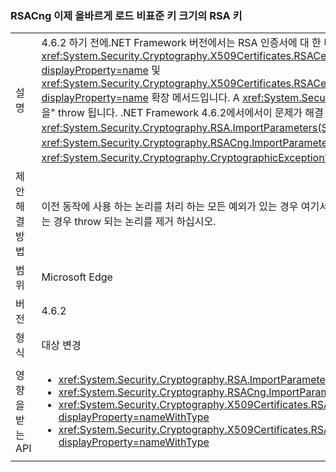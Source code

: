 ### <a name="rsacng-now-correctly-loads-rsa-keys-of-non-standard-key-size"></a>RSACng 이제 올바르게 로드 비표준 키 크기의 RSA 키

|   |   |
|---|---|
|설명|4.6.2 하기 전에.NET Framework 버전에서는 RSA 인증서에 대 한 비표준 키 크기와 고객은 해당 키를 통해 액세스할 수는 <xref:System.Security.Cryptography.X509Certificates.RSACertificateExtensions.GetRSAPublicKey(System.Security.Cryptography.X509Certificates.X509Certificate2)?displayProperty=name> 및 <xref:System.Security.Cryptography.X509Certificates.RSACertificateExtensions.GetRSAPrivateKey(System.Security.Cryptography.X509Certificates.X509Certificate2)?displayProperty=name> 확장 메서드입니다.  A <xref:System.Security.Cryptography.CryptographicException?displayProperty=name> 메시지와 함께 &quot;요청 된 키 크기가 지원 되지 않음을&quot; throw 됩니다. .NET Framework 4.6.2에서에서이 문제가 해결 되었습니다. 마찬가지로, <xref:System.Security.Cryptography.RSA.ImportParameters(System.Security.Cryptography.RSAParameters)> 및 <xref:System.Security.Cryptography.RSACng.ImportParameters(System.Security.Cryptography.RSAParameters)> 이제 사용할 수 없는 키 크기를 throw 하지 않고 작업할 <xref:System.Security.Cryptography.CryptographicException?displayProperty=name>s입니다.|
|제안 해결 방법|이전 동작에 사용 하는 논리를 처리 하는 모든 예외가 있는 경우 여기서는 <xref:System.Security.Cryptography.CryptographicException?displayProperty=name> 비표준 키 크기를 사용 하는 경우 throw 되는 논리를 제거 하십시오.|
|범위|Microsoft Edge|
|버전|4.6.2|
|형식|대상 변경|
|영향을 받는 API|<ul><li><xref:System.Security.Cryptography.RSA.ImportParameters(System.Security.Cryptography.RSAParameters)?displayProperty=nameWithType></li><li><xref:System.Security.Cryptography.RSACng.ImportParameters(System.Security.Cryptography.RSAParameters)?displayProperty=nameWithType></li><li><xref:System.Security.Cryptography.X509Certificates.RSACertificateExtensions.GetRSAPrivateKey(System.Security.Cryptography.X509Certificates.X509Certificate2)?displayProperty=nameWithType></li><li><xref:System.Security.Cryptography.X509Certificates.RSACertificateExtensions.GetRSAPublicKey(System.Security.Cryptography.X509Certificates.X509Certificate2)?displayProperty=nameWithType></li></ul>|

